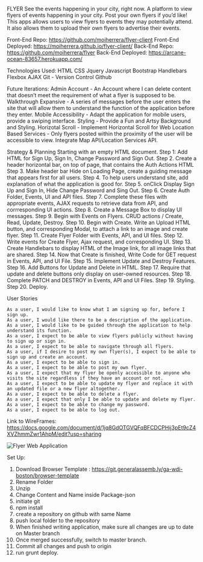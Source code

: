 FLYER See the events happening in your city, right now. A platform to view flyers of events happening in your city. Post your own flyers if you’d like!
This apps allows users to view flyers to events they may potentially attend. It also allows them to upload their own flyers to advertise their events.

Front-End Repo: https://github.com/moiherrera/flyer-client
Front-End Deployed: https://moiherrera.github.io/flyer-client/
Back-End Repo: https://github.com/moiherrera/flyer
Back-End Deployed: https://arcane-ocean-83657.herokuapp.com/

Technologies Used:
HTML
CSS
Jquery
Javascript
Bootstrap
Handlebars
Flexbox
AJAX
Git - Version Control
Github

Future Iterations:
Admin Account - An Account where I can delete content that doesn’t meet the requirement of what a flyer is supposed to be.
Walkthrough Expansive - A series of messages before the user enters the site that will allow them to understand the function of the application before they enter.
Mobile Accessibility - Adapt the application for mobile users, provide a swiping interface.
Styling - Provide a Fun and Artsy Background and Styling.
Horizotal Scroll - Implement Horizontal Scroll for Web
Location Based Services - Only flyers posted within the proximity of the user will be accessible to view. Integrate Map API/Location Services API.

Strategy & Planning
Starting with an empty HTML document.
Step 1: Add HTML for Sign Up, Sign In, Change Password and Sign Out.
Step 2. Create a header horizontal bar, on top of page, that contains the Auth Actions HTML
Step 3. Make header bar Hide on Loading Page, create a guiding message that appears first for all users.
Step 4. To help users understand site, add explanation of what the application is good for.
Step 5. onClick Display Sign Up and Sign In, Hide Change Password and Sing Out.
Step 6. Create Auth Folder, Events, UI and API files.
Step 7. Complete these files with appropriate events, AJAX requests to retrieve data from API, and corrresponding UI actions.
Step 8. Create a Message Box to display UI messages.
Step 9. Begin with Events on Flyers. CRUD actions / Create, Read, Update, Destroy.
Step 10. Begin with Create. Write an Upload HTML button, and corresponding Modal, to attach a link to an image and create flyer.
Step 11. Create Flyer Folder with Events, API, and UI files.
Step 12. Write events for Create Flyer, Ajax request, and corresponding UI.
Step 13. Create Handlebars to display HTML of the Image link, for all image links that are shared.
Step 14. Now that Create is finished, Write Code for GET request in Events, API, and UI File.
Step 15. Implement Update and Destroy Features.
Step 16. Add Buttons for Update and Delete in HTML.
Step 17. Require that update and delete buttons only display on user-owned resources.
Step 18. Complete PATCH and DESTROY in Events, API and UI Files.
Step 19. Styling.
Step 20. Deploy.

User Stories

```
As a user, I would like to know what I am signing up for, before I sign up.
As a user, I would like there to be a description of the application.
As a user, I would like to be guided through the application to help understand its function.
As a user, I expect to be able to view flyers publicly without having to sign up or sign in.
As a user, I expect to be able to navigate through all flyers.
As a user, if I desire to post my own flyer(s), I expect to be able to sign up and create an account.
As a user, I expect to be able to sign in.
As a user, I expect to be able to post my own flyer.
As a user, I expect that my flyer be openly accessible to anyone who visits the site regardless if they have an account or not.
As a user, I expect to be able to update my flyer and replace it with an updated file or a new flyer altogether.
As a user, I expect to be able to delete a flyer.
As a user, I expect that only I be able to update and delete my flyer.
As a user, I expect to be able to change my password.
As a user, I expect to be able to log out.

```

Link to WireFrames: https://docs.google.com/document/d/1jq8GdOTGVQFqBFCDCPHij3pEt9cZ4XVZhmmZwr1AhpM/edit?usp=sharing


![Flyer Web Application](/home/herreram/sei/projects/flyer-client/public/Flyer.png)


Set Up:
1. Download Browser Template : https://git.generalassemb.ly/ga-wdi-boston/browser-template
2. Rename Folder
3. Unzip
4. Change Content and Name inside Package-json
5. initiate git
6. npm install
7. create a repository on github with same Name
8. push local folder to the repository
9. When finished writing application, make sure all changes are up to date on Master branch
10. Once merged successfully, switch to master branch.
11. Commit all changes and push to origin
12. run grunt deploy.
